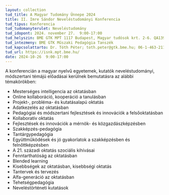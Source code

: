 ```yaml
---
layout: collection
tud_title: A Magyar Tudomány Ünnepe 2024
title: II. Imre Sándor Neveléstudományi Konferencia
tud_tipus: Konferencia
tud_tudomanyterulet: Neveléstudomány
tud_idopont: 2024. november 27.  9:00-17:00
tud_helyszin: BME GTK MPT 1117 Budapest, Magyar tudósok krt. 2-6. QA139
tud_intezmeny: BME GTK Műszaki Pedagógia Tanszék
tud_kapcsolattarto: Dr. Tóth Péter; toth.peter@gtk.bme.hu; 06-1-463-2115 Hegyesi Dóra; 06-1-463-2114; mpt.conference@gtk.bme.hu
tud_url: https://isnk.mpt.bme.hu/
date: 2024-10-26  9:00-17:00
---
```

A konferencián a magyar nyelvű egyetemek, kutatók neveléstudományi, módszertani témájú előadásai kerülnek bemutatásra az alábbi témakörökben:
- Mesterséges intelligencia az oktatásban
- Online kollaboráció, kooperáció a tanulásban
- Projekt-, probléma- és kutatásalapú oktatás
- Adatkezelés az oktatásban
- Pedagógiai és módszertani fejlesztések és innovációk a felsőoktatásban
- Kollaboratív oktatás
- Fejlesztések és innovációk a mérnök- és közgazdászképzésben
- Szakképzés-pedagógia
- Tantárgypedagógia
- Együttműködések és jó gyakorlatok a szakképzésben és felnőttképzésben
- A 21. századi oktatás szociális kihívásai
- Fenntarthatóság az oktatásban
- Blended learning
- Kisebbségek az oktatásban, kisebbségi oktatás
- Tantervek és tervezés
- Alfa-generáció az oktatásban
- Tehetségpedagógia
- Neveléstörténeti kutatások
